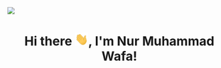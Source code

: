 <img src="https://media.giphy.com/media/iY8CRBdQXODJSCERIr/giphy.gif" width="30px">&nbsp; <h1 align="center">Hi there <img src="https://raw.githubusercontent.com/ABSphreak/ABSphreak/master/gifs/Hi.gif" width="30px">, I'm Nur Muhammad Wafa!</h1>


